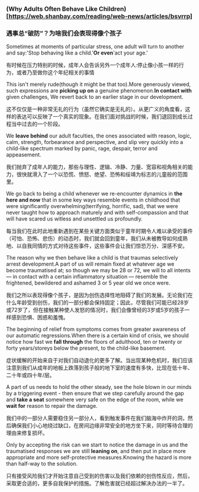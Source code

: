 ### (Why Adults Often Behave Like Children)[https://web.shanbay.com/reading/web-news/articles/bsvrrp]
### 遇事总“破防”？为啥我们会表现得像个孩子

Sometimes at moments of particular stress, one adult will turn to another and say:'Stop behaving like a child.'**Or even**'act your age.'

有时候在压力特别的时候，成年人会告诉另外一个成年人:停止像小孩一样的行为，或者乃至做你这个年纪相关的事情

This isn't merely rude(though it might be that too).More generously viewed, such expressions are **picking up on** a genuine phenomenon.**In contact with** given challenges, We revert back to an earlier stage in our development.

这不仅仅是一种非常无礼的行为（虽然它确实是无礼的）。从更广义的角度看，这样的表达可以反映了一个真实的现象。在我们面对挑战的时候，我们退回到成长过程当中过去的一个阶段。

We **leave behind** our adult faculties, the ones associated with reason, logic, calm, strength, forbearance and perspective, and slip very quickly into a child-like spectrum marked by panic, rage, despair, terror and appeasement.

我们抛弃了成年人的能力，那些与理性、逻辑、冷静、力量、宽容和视角相关的能力，很快就滑入了一个以恐慌、愤怒、绝望、恐怖和绥靖为标志的儿童般的范围里。

We go back to being a child whenever we re-encounter dynamics in **the here and now** that in some key ways resemble events in childhood that were significantly overwhelming(terrifying, horrific, sad), that we were never taught how to approach maturely and with self-compassion and that will have scared us witless and unsettled us profoundly.

每当我们在此时此地重新遇到在某些关键方面类似于童年时期令人难以承受的事件（可怕、恐怖、悲伤）的动态时，我们就会回到童年，我们从未被教导如何成熟地、以自我同情的方式对待这些事件，这些事件会让我们惊恐万分、深感不安。

The reason why we then behave like a child is that traumas selectively arrest development.A part of us will remain fixed at whatever age we become traumatised at; so though we may be 28 or 72, we will to all intents — in contact with a certain inflammatory situation — resemble the frightened, bewildered and ashamed 3 or 5 year old we once were.

我们之所以表现得像个孩子，是因为创伤选择性地阻碍了我们的发展。无论我们在什么年龄受到创伤，我们的一部分都会保持固定；因此，尽管我们可能已经28岁或72岁了，但在接触某种使人发怒的情况时，我们会像曾经的3岁或5岁的孩子一样感到恐惧、困惑和羞愧。

The beginning of relief from symptoms comes from greater awareness of our automatic regressions.When there is a certain kind of crisis, we should notice how fast we **fall through** the floors of adulthood, ten or twenty or forty years/storeys below the present, to the child-like basement.

症状缓解的开始来自于对我们自动退化的更多了解。当出现某种危机时，我们应该注意到我们从成年的地板上跌落到孩子般的地下室的速度有多快，比现在低十年、二十年或四十年/层。

A part of us needs to hold the other steady, see the hole blown in our minds by a triggering event - then ensure that we step carefully around the gap and **take a seat** somewhere very safe on the edge of the room, while we **wait for** reason to repair the damage.

我们中的一部分人需要稳住另一部分人，看到触发事件在我们脑海中炸开的洞，然后确保我们小心地绕过缺口，在房间边缘非常安全的地方坐下来，同时等待合理的理由来修复损坏。

Only by accepting the risk can we start to notice the damage in us and the traumatised responses we are still **leaning on**, and then put in place more appropriate and more self-protective measures.Knowing the hazard is more than half-way to the solution.

只有接受风险我们才开始注意自己受到的伤害以及我们依赖的创伤性反应，然后，采取更合适的，更多自我保护的措施。了解危害就已经超过解决办法的一半了。